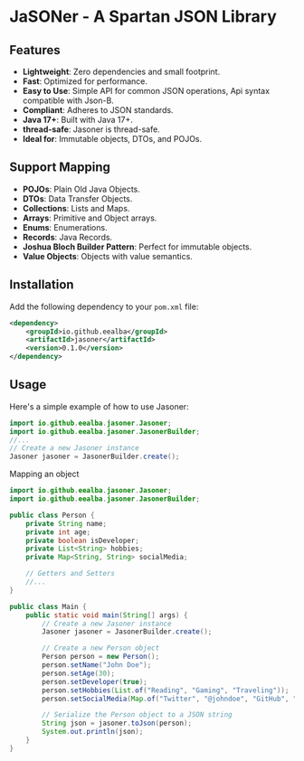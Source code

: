 # JaSONer - A Spartan JSON Library

## Features
- **Lightweight**: Zero dependencies and small footprint.
- **Fast**: Optimized for performance.
- **Easy to Use**: Simple API for common JSON operations, Api syntax compatible with Json-B.
- **Compliant**: Adheres to JSON standards.
- **Java 17+**: Built with Java 17+.
- **thread-safe**: Jasoner is thread-safe.
- **Ideal for**: Immutable objects, DTOs, and POJOs.

 
## Support Mapping
- **POJOs**: Plain Old Java Objects.
- **DTOs**: Data Transfer Objects.
- **Collections**: Lists and Maps.
- **Arrays**: Primitive and Object arrays.
- **Enums**: Enumerations.
- **Records**: Java Records.
- **Joshua Bloch Builder Pattern**: Perfect for immutable objects.
- **Value Objects**: Objects with value semantics.

## Installation
Add the following dependency to your `pom.xml` file:

```xml
<dependency>
    <groupId>io.github.eealba</groupId>
    <artifactId>jasoner</artifactId>
    <version>0.1.0</version>
</dependency>

```
## Usage
Here's a simple example of how to use Jasoner:

```java
import io.github.eealba.jasoner.Jasoner;
import io.github.eealba.jasoner.JasonerBuilder;
//...
// Create a new Jasoner instance
Jasoner jasoner = JasonerBuilder.create();
```
Mapping an object
```java
import io.github.eealba.jasoner.Jasoner;
import io.github.eealba.jasoner.JasonerBuilder;

public class Person {
    private String name;
    private int age;
    private boolean isDeveloper;
    private List<String> hobbies;
    private Map<String, String> socialMedia;

    // Getters and Setters
    //...
}

public class Main {
    public static void main(String[] args) {
        // Create a new Jasoner instance
        Jasoner jasoner = JasonerBuilder.create();

        // Create a new Person object
        Person person = new Person();
        person.setName("John Doe");
        person.setAge(30);
        person.setDeveloper(true);
        person.setHobbies(List.of("Reading", "Gaming", "Traveling"));
        person.setSocialMedia(Map.of("Twitter", "@johndoe", "GitHub", "johndoe"));

        // Serialize the Person object to a JSON string
        String json = jasoner.toJson(person);
        System.out.println(json);
    }
}
```
